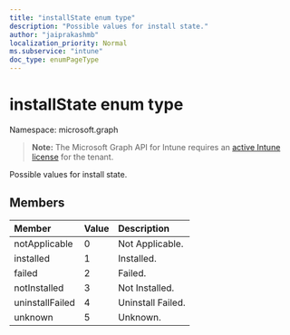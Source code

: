 ```yaml
---
title: "installState enum type"
description: "Possible values for install state."
author: "jaiprakashmb"
localization_priority: Normal
ms.subservice: "intune"
doc_type: enumPageType
---
```


# installState enum type

Namespace: microsoft.graph

> **Note:** The Microsoft Graph API for Intune requires an [active Intune license](https://go.microsoft.com/fwlink/?linkid=839381) for the tenant.

Possible values for install state.

## Members
|Member|Value|Description|
|:---|:---|:---|
|notApplicable|0|Not Applicable.|
|installed|1|Installed.|
|failed|2|Failed.|
|notInstalled|3|Not Installed.|
|uninstallFailed|4|Uninstall Failed.|
|unknown|5|Unknown.|
